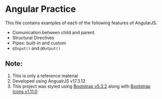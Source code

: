 # Angular Practice
This file contains examples of each of the following features of AngularJS.
- Comunication between child and parent.
- Structural Directives
- Pipes: built-in and custom
- `@Input()` and `@Output()`

## **Note:**
1. This is only a reference material
2. Developed using AngualrJS v17.3.12
3. This project was styled using [Bootstrap v5.3.2](https://getbootstrap.com/) along with [Bootstrap Icons v1.11.0](https://icons.getbootstrap.com/)